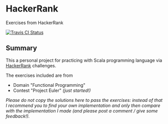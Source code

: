 # HackerRank
Exercises from HackerRank

[![Travis CI Status](https://travis-ci.org/teraflopx/hackerrank.svg?branch=master)](https://travis-ci.org/teraflopx/hackerrank)

## Summary
This a personal project for practicing with Scala programming language via [HackerRank](https://www.hackerrank.com/) challenges.

The exercises included are from
* Domain "Functional Programming"
* Contest "Project Euler" _(just started!)_

*Please do not copy the solutions here to pass the exercises: instead of that I recommend you to find your own implementation and only then compare with the implementation I made (and please post a comment / give some feedback!).*
